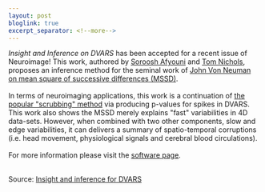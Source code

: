 ```yaml
---
layout: post
bloglink: true
excerpt_separator: <!--more-->
---
```


<i> Insight and Inference on DVARS </i>has been accepted for a recent issue of Neuroimage! <!--more-->
This work, authored by <a href="mailto:soroosh.afyouni@bdi.ox.ac.uk">Soroosh Afyouni</a> and <a href="mailto:thomas.nichols@bdi.ox.ac.uk">Tom Nichols</a>, proposes an inference method for the seminal work of <a href="https://www.jstor.org/stable/2235765?seq=1#page_scan_tab_contents">John Von Neuman on mean square of successive differences (MSSD)</a>. 
<br><br>In terms of neuroimaging applications, this work is a continuation of <a href="http://www.sciencedirect.com/science/article/pii/S1053811911011815?via%3Dihub"> the popular "scrubbing" method</a> via producing p-values for spikes in DVARS. This work also shows the MSSD merely explains "fast" variabilities in 4D data-sets. However, when combined with two other components, slow and edge variabilities, it can delivers a summary of spatio-temporal corruptions (i.e. head movement, physiological signals and cerebral blood circulations). 
<br><br>For more information please visit the <a href="http://www.nisox.org/Software/DSE/"> software page</a>.<br><br>

Source: <a href="https://www.sciencedirect.com/science/article/pii/S1053811917311229">Insight and inference for DVARS </a>
